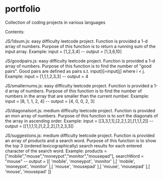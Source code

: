 # portfolio
Collection of coding projects in various languages

Contents:

JS/1dsum.js: easy difficulty leetcode project. Function is provided a 1-d array of numbers. Purpose of this function is to return a running sum of the input array.
Example: input = [1,2,3,4] -- output = [1,3,6,10]

JS/goodpairs.js: easy difficulty leetcode project. Function is provided a 1-d array of numbers. Purpose of this function is to find the number of "good pairs". Good pairs are defined as pairs s.t. input[i]=input[j] where i < j.
Example: input = [1,1,1,2,3,3] -- output = 4

JS/smallernums.js: easy difficulty leetcode project. Function is provided a 1-d array of numbers. Purpose of this function is to find the number of numbers in the array that are smaller than the current number.
Example: input = [8, 1, 1, 2, 4] -- output = [4, 0, 0, 2, 3]

JS/diagonalsort.js: medium difficulty leetcode project. Function is provided an mxn array of numbers. Purpose of this function is to sort the diagonals of the array in ascending order.
Example: input = [[3,3,1,1],[2,2,1,2],[1,1,1,2]] -- output = [[1,1,1,1],[1,2,2,2],[1,2,3,3]]

JS/suggestions.js: medium difficulty leetcode project. Function is provided an array of products and a search word. Purpose of this function is to show the top 3 (ordered lexicographically) search results for each entered character of the search word.
Example: products = ["mobile","mouse","moneypot","monitor","mousepad"], searchWord = "mouse" -- output = [[ 'mobile', 'moneypot', 'monitor' ],[ 'mobile', 'moneypot', 'monitor' ],[ 'mouse', 'mousepad' ],[ 'mouse', 'mousepad' ],[ 'mouse', 'mousepad' ]]
